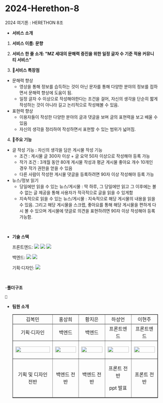 # 2024-Herethon-8
2024 여기톤 : HERETHON 8조

- **서비스 소개**

1.  **서비스 이름: 문향**

   
2.  **서비스 한 줄 소개: "MZ 세대의 문해력 증진을 위한 일정 글자 수 기준 적용 커뮤니티 서비스”**

3.  **📌서비스 특장점**

   - 문해력 향상
      - 영상을 통해 정보를 습득하는 것이 아닌 문자를 통해 다양한 분야의 정보를 접하면서 문해력 향상에 도움이 됨.
      - 일정 글자 수 이상으로 작성해야한다는 조건을 걸어, 자신의 생각을 단순히 짧게 작성하는 것이 아니라 길고 논리적으로 작성해볼 수 있음.
   - 표현력 향상
      - 이용자들이 작성한 다양한 분야의 글과 댓글을 보며 글의 표현력을 보고 배울 수 있음
      - 자신의 생각을 정리하여 작성하면서 표현할 수 있는 범위가 넓어짐.

4.  **📌주요 기능**
   - 글 작성 기능 : 자신의 생각을 담은 게시물 작성 기능
      - 조건 :  게시물 글 300자 이상 + 글 요약 50자 이상으로 작성해야 등록 가능
      - 작가 조건 : 3개월 동안 80개 게시물 작성과 평균 게시물 좋아요 개수 10개인 경우 작가 권한을 얻을 수 있음
      - 다른 사람이 작성한 게시물 댓글을 등록하려면 90자 이상 작성해야 등록 가능
   -  뉴스/정보 읽기
       - 당일에만 읽을 수 있는 뉴스/게시물 : 딱 하루, 그 당일에만 읽고 그 이후에는 볼 수 없는 글 제공을 통해 사용자가 적극적으로 글을 읽을 수 있게함
       - 지속적으로 읽을 수 있는 뉴스/게시물 : 지속적으로 해당 게시물의 내용을 읽을 수 있음. 그리고 해당 게시물을 스크랩, 좋아요를 통해 해당 게시물을 편하게 다시 볼 수 있으며 게시물에 댓글로 의견을 표현하려면 90자 이상 작성해야 등록가능함.
      
<br/>

- **기술 스택**

  <span>프론트엔드: </span> <img src="https://img.shields.io/badge/html-E34F26?style=for-the-badge&logo=html5&logoColor=white"> <img src="https://img.shields.io/badge/css-1572B6?style=for-the-badge&logo=css3&logoColor=white"> <img src="https://img.shields.io/badge/javascript-F7DF1E?style=for-the-badge&logo=javascript&logoColor=black">

  <span>백엔드: </span><img src="https://img.shields.io/badge/python-3776AB?style=for-the-badge&logo=python&logoColor=white"> <img src="https://img.shields.io/badge/django-092E20?style=for-the-badge&logo=Django&logoColor=white">

  <span>기획·디자인: </span> <img src="https://img.shields.io/badge/figma-F24E1E?style=for-the-badge&logo=figma&logoColor=white">
  
<br/>


-**폴더구조**


    📂

- **팀원 소개**

  <table border="" cellspacing="0" cellpadding="0" width="100%">
  <tr width="100%">
  <td align="center">김복민</a></td>
  <td align="center">홍상희</a></td>
  <td align="center">황지은</a></td>
  <td align="center">하성언</a></td>
  <td align="center">이현주</a></td>    
  </tr>

  <tr width="100%">
  <td  align="center">기획·디자인</td>
  <td  align="center">백엔드</td>
  <td  align="center">백엔드</td>
  <td  align="center">프론트엔드</td>
  <td  align="center">프론트엔드</td>
  </tr>

  <tr width="100%">
  <td  align="center"> <p>
      <img src="https://avatars.githubusercontent.com/u/173746566?v=4" width="100%",height="50px"/></p></td>
  <td  align="center"> <p>
      <img src="https://avatars.githubusercontent.com/u/128593886?v=4" width="100%",height="50px"/></p></td>
  <td  align="center"> <p>
      <img src="https://avatars.githubusercontent.com/u/134187969?v=4" width="100%",height="50px"/></p></td>
  <td  align="center"> <p>
      <img src="https://avatars.githubusercontent.com/u/164065705?v=4" width="100%",height="50px"/></p></td>
  <td  align="center">  <p>
      <img src="https://avatars.githubusercontent.com/u/128278237?v=4" width="100%",height="50px"/></p></td>
  </tr>



  <tr width="100%">
  <td  align="center"><p>기획 및 디자인 전반</p></td>
  <td  align="center"><p>백엔드 전반</p></td>
  <td  align="center"><p>백엔드 전반</p></td>
    <td  align="center"><p>프론트 전반</p><p>ppt 발표</p></td>
  <td  align="center"><p>프론트 전반</p></td>
  </tr>
  </table>
